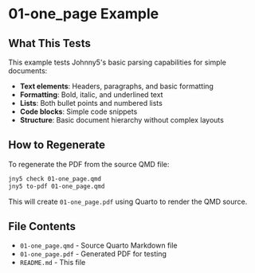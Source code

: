 # 01-one_page Example

## What This Tests

This example tests Johnny5's basic parsing capabilities for simple documents:

- **Text elements**: Headers, paragraphs, and basic formatting
- **Formatting**: Bold, italic, and underlined text
- **Lists**: Both bullet points and numbered lists
- **Code blocks**: Simple code snippets
- **Structure**: Basic document hierarchy without complex layouts

## How to Regenerate

To regenerate the PDF from the source QMD file:

```bash
jny5 check 01-one_page.qmd
jny5 to-pdf 01-one_page.qmd
```

This will create `01-one_page.pdf` using Quarto to render the QMD source.

## File Contents

- `01-one_page.qmd` - Source Quarto Markdown file
- `01-one_page.pdf` - Generated PDF for testing
- `README.md` - This file
